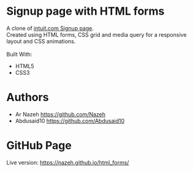 # Signup page with HTML forms

A clone of [intuit.com Signup page](https://accounts.intuit.com/signup.html?offering_id=Intuit.ifs.mint&namespace_id=50000026&redirect_url=https%3A%2F%2Fmint.intuit.com%2Foverview.event%3Futm_medium%3Ddirect%26cta%3Dhero_sign_up_free_ProspectWeb%26adobe_mc%3DMCMID%253D43048447196859550582155961906395090222%257CMCAID%253D2E7C7ADB053114C8-6000010B400031AA%257CMCORGID%253D969430F0543F253D0A4C98C6%252540AdobeOrg%257CTS%253D1559923082%26ivid%3D29883358-a2cc-425e-bcd1-00c5c080dcc6).<br>
Created using HTML forms, CSS grid and media query for a responsive layout and CSS animations.
<br><br>
Built With:
* HTML5
* CSS3

# Authors
* Ar Nazeh https://github.com/Nazeh
* Abdusaid10 https://github.com/Abdusaid10

# GitHub Page
Live version: https://nazeh.github.io/html_forms/